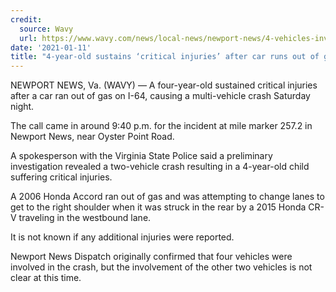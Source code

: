 ```yaml
---
credit:
  source: Wavy
  url: https://www.wavy.com/news/local-news/newport-news/4-vehicles-involved-in-crash-with-injuries-on-i-64-in-newport-news/
date: '2021-01-11'
title: "4-year-old sustains ‘critical injuries’ after car runs out of gas, causing multi-vehicle crash on I-64 in Newport News"
---
```

NEWPORT NEWS, Va. (WAVY) — A four-year-old sustained critical injuries after a car ran out of gas on I-64, causing a multi-vehicle crash Saturday night.

The call came in around 9:40 p.m. for the incident at mile marker 257.2 in Newport News, near Oyster Point Road.

A spokesperson with the Virginia State Police said a preliminary investigation revealed a two-vehicle crash resulting in a 4-year-old child suffering critical injuries.

A 2006 Honda Accord ran out of gas and was attempting to change lanes to get to the right shoulder when it was struck in the rear by a 2015 Honda CR-V traveling in the westbound lane.

It is not known if any additional injuries were reported.

Newport News Dispatch originally confirmed that four vehicles were involved in the crash, but the involvement of the other two vehicles is not clear at this time.
